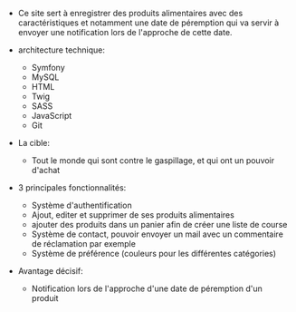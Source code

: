 - Ce site sert à enregistrer des produits alimentaires avec des caractéristiques et notamment une date de péremption qui va servir à envoyer une notification lors de l'approche de cette date.
- architecture technique:
    - Symfony
    - MySQL
    - HTML
    - Twig
    - SASS
    - JavaScript
    - Git
    
- La cible:
    - Tout le monde qui sont contre le gaspillage, et qui ont un pouvoir d'achat
- 3 principales fonctionnalités:
    - Système d'authentification 
    - Ajout, editer et supprimer de ses produits alimentaires
    - ajouter des produits dans un panier afin de créer une liste de course
    - Système de contact, pouvoir envoyer un mail avec un commentaire de réclamation par exemple
    - Système de préférence (couleurs pour les différentes catégories)
- Avantage décisif:
    - Notification lors de l'approche d'une date de péremption d'un produit
